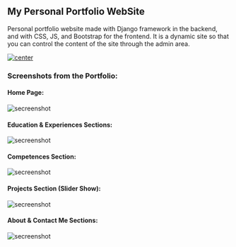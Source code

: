 ## My Personal Portfolio WebSite


Personal portfolio website made with Django framework in the backend, and with CSS, JS, and Bootstrap for the frontend. It is a dynamic site so that you can control the content of the site through the admin area.

<a align="center" href="https://aminerhayem.pythonanywhere.com/">
  <img align="center" src="https://aminerhayem.pythonanywhere.com/" alt="center">
</a>

### Screenshots from the Portfolio:

#### Home Page:
<img aline="center" src="https://imgur.com/4Ts6TWo.png" alt="secreenshot">

#### Education & Experiences Sections:
<img aline="center" src="https://imgur.com/tL62uya.png" alt="secreenshot">


#### Competences Section:
<img aline="center" src="https://imgur.com/5cJRbzq.png" alt="secreenshot">


#### Projects Section (Slider Show):
<img aline="center" src="https://imgur.com/9Fykk0q.png" alt="secreenshot">

#### About & Contact Me Sections:
<img aline="center" src="https://i.imgur.com/djYOST6.png" alt="secreenshot">
